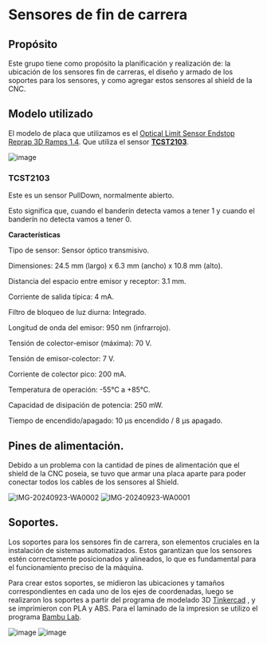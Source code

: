 # Sensores de fin de carrera

## Propósito

Este grupo tiene como propósito la planificación y realización de: la ubicación de los sensores fin de carreras, el diseño y armado de los soportes para los sensores, y como agregar estos sensores al shield de la CNC.

## Modelo utilizado

El modelo de placa que utilizamos es el [Optical Limit Sensor Endstop Reprap 3D Ramps 1.4](https://botland.store/limit-sensors-for-3d-printers/2659-optical-limit-sensor-endstop-reprap-3d-ramps-14-5904422359195.html#). Que utiliza el sensor [**TCST2103**](https://www.alldatasheet.es/datasheet-pdf/pdf/26411/VISHAY/TCST2103.html). 

![image](https://github.com/user-attachments/assets/2927b938-49a8-494d-b053-6a92b06d66e7)


### TCST2103

Este es un sensor PullDown, normalmente abierto.

Esto significa que, cuando el banderín detecta vamos a tener 1 y cuando el banderín no detecta vamos a tener 0.  

**Características**

Tipo de sensor: Sensor óptico transmisivo.

Dimensiones: 24.5 mm (largo) x 6.3 mm (ancho) x 10.8 mm (alto).

Distancia del espacio entre emisor y receptor: 3.1 mm.

Corriente de salida típica: 4 mA.

Filtro de bloqueo de luz diurna: Integrado.

Longitud de onda del emisor: 950 nm (infrarrojo).

Tensión de colector-emisor (máxima): 70 V.

Tensión de emisor-colector: 7 V.

Corriente de colector pico: 200 mA.

Temperatura de operación: -55°C a +85°C.

Capacidad de disipación de potencia: 250 mW.

Tiempo de encendido/apagado: 10 µs encendido / 8 µs apagado.

## Pines de alimentación.

Debido a un problema con la cantidad de pines de alimentación que el shield de la CNC poseia, se tuvo que armar una placa aparte para poder conectar todos los cables de los sensores al Shield.

![IMG-20240923-WA0002](https://github.com/user-attachments/assets/2bf7665b-61c3-4233-892c-3ec93471a5d7)
![IMG-20240923-WA0001](https://github.com/user-attachments/assets/9aa0ff8a-7539-438b-9a1f-01d96179be53)

## Soportes.

Los soportes para los sensores fin de carrera, son elementos cruciales en la instalación de sistemas automatizados. Estos garantizan que los sensores estén correctamente posicionados y alineados, lo que es fundamental para el funcionamiento preciso de la máquina.

Para crear estos soportes, se midieron las ubicaciones y tamaños correspondientes en cada uno de los ejes de coordenadas, luego se realizaron los soportes a partir del programa de modelado 3D [Tinkercad](https://www.tinkercad.com/)
, y se imprimieron con PLA y ABS. Para el laminado de la impresion se utilizo el programa [Bambu Lab](https://bambulab.com/en-us/download/studio).

![image](https://github.com/user-attachments/assets/3149863d-df30-4ada-83e2-d8cb9f027ef5) ![image](https://github.com/user-attachments/assets/2b5ba92f-57b1-4365-89ce-cb53e3129a67)



